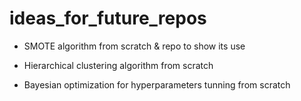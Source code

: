 # ideas_for_future_repos

- SMOTE algorithm from scratch & repo to show its use

- Hierarchical clustering algorithm from scratch

- Bayesian optimization for hyperparameters tunning from scratch
